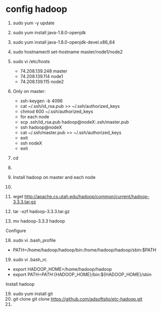 # config hadoop

1. sudo yum -y update
2. sudo yum install java-1.8.0-openjdk
3. sudo yum install java-1.8.0-openjdk-devel.x86_64
4. sudo hostnamectl set-hostname master/node1/node2
5. sudo vi /etc/hosts
   - 74.208.139.248 master
   - 74.208.139.114 node1
   - 74.208.139.115 node2
6. Only on master: 
   - ssh-keygen -b 4096
   - cat ~/.ssh/id_rsa.pub >> ~/.ssh/authorized_keys
   - chmod 600  ~/.ssh/authorized_keys 
   - for each node
   -    scp .ssh/id_rsa.pub hadoop@nodeX:.ssh/master.pub
   -    ssh hadoop@nodeX
   -    cat ~/.ssh/master.pub >> ~/.ssh/authorized_keys
   -    exit
   -    ssh nodeX
   -    exit

9. cd
11. 
12. Install hadoop on master and each node
13. 
14. wget http://apache.cs.utah.edu/hadoop/common/current/hadoop-3.3.3.tar.gz
15. tar -xzf hadoop-3.3.3.tar.gz
16. mv hadoop-3.3.3 hadoop

Configure

18. sudo vi .bash_profile
- PATH=/home/hadoop/hadoop/bin:/home/hadoop/hadoop/sbin:$PATH
19. sudo vi .bash_rc
- export HADOOP_HOME=/home/hadoop/hadoop
- export PATH=${PATH}:${HADOOP_HOME}/bin:${HADOOP_HOME}/sbin 

Install hadoop

19. sudo yum install git
20. git clone git clone https://github.com/adsoftsito/etc-hadoop.git
21. 
